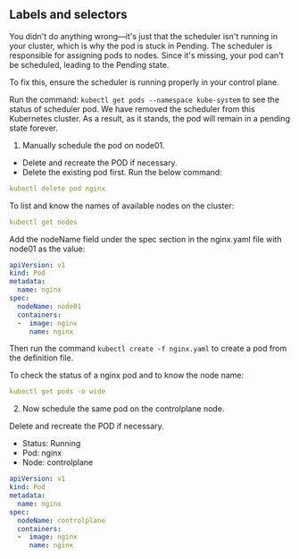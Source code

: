 
## Labels and selectors

You didn't do anything wrong—it's just that the scheduler isn't running in your cluster, which is why the pod is stuck in Pending. The scheduler is responsible for assigning pods to nodes. Since it's missing, your pod can't be scheduled, leading to the Pending state.

To fix this, ensure the scheduler is running properly in your control plane.

Run the command: ``` kubectl get pods --namespace kube-system ``` to see the status of scheduler pod. We have removed the scheduler from this Kubernetes cluster. As a result, as it stands, the pod will remain in a pending state forever.

1. Manually schedule the pod on node01.

- Delete and recreate the POD if necessary.
- Delete the existing pod first. Run the below command:

```yaml 
kubectl delete pod nginx
```
To list and know the names of available nodes on the cluster:

```yaml 
kubectl get nodes
```
Add the nodeName field under the spec section in the nginx.yaml file with node01 as the value:

```yaml
apiVersion: v1
kind: Pod
metadata:
  name: nginx
spec:
  nodeName: node01
  containers:
  -  image: nginx
     name: nginx
```

Then run the command ``` kubectl create -f nginx.yaml ``` to create a pod from the definition file.

To check the status of a nginx pod and to know the node name: 

```yaml
kubectl get pods -o wide
```

2. Now schedule the same pod on the controlplane node.

Delete and recreate the POD if necessary.

- Status: Running
- Pod: nginx
- Node: controlplane

```yaml
apiVersion: v1
kind: Pod
metadata:
  name: nginx
spec:
  nodeName: controlplane
  containers:
  -  image: nginx
     name: nginx
```
     